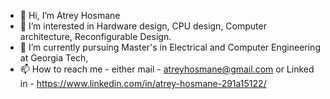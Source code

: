 - 👋 Hi, I’m Atrey Hosmane 
- 👀 I’m interested in Hardware design, CPU design, Computer architecture, Reconfigurable Design.
- 🌱 I’m currently pursuing Master's in Electrical and Computer Engineering at Georgia Tech,
- 📫 How to reach me - either mail - atreyhosmane@gmail.com or Linked in - https://www.linkedin.com/in/atrey-hosmane-291a15122/

<!---
atreyh/atreyh is a ✨ special ✨ repository because its `README.md` (this file) appears on your GitHub profile.
You can click the Preview link to take a look at your changes.
--->
